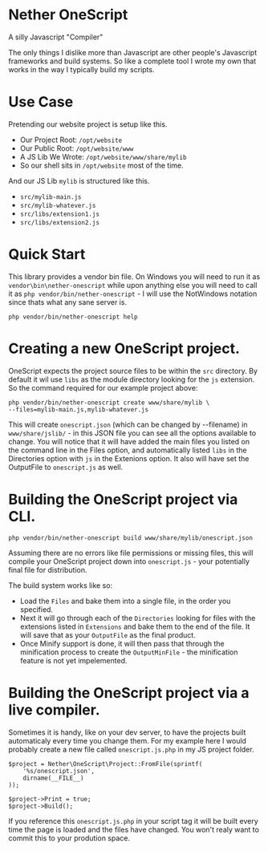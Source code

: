 # Nether OneScript

A silly Javascript "Compiler"

The only things I dislike more than Javascript are other people's Javascript
frameworks and build systems. So like a complete tool I wrote my own that
works in the way I typically build my scripts.


# Use Case

Pretending our website project is setup like this.

* Our Project Root: `/opt/website`
* Our Public Root: `/opt/website/www`
* A JS Lib We Wrote: `/opt/website/www/share/mylib`
* So our shell sits in `/opt/website` most of the time.

And our JS Lib `mylib` is structured like this.

* `src/mylib-main.js`
* `src/mylib-whatever.js`
* `src/libs/extension1.js`
* `src/libs/extension2.js`

# Quick Start

This library provides a vendor bin file. On Windows you will need to run it
as `vendor\bin\nether-onescript` while upon anything else you will need to
call it as `php vendor/bin/nether-onescript` - I will use the NotWindows
notation since thats what any sane server is.

	php vendor/bin/nether-onescript help

# Creating a new OneScript project.

OneScript expects the project source files to be within the `src` directory.
By default it wil use `libs` as the module directory looking for the `js`
extension. So the command required for our example project above:

	php vendor/bin/nether-onescript create www/share/mylib \
	--files=mylib-main.js,mylib-whatever.js

This will create `onescript.json` (which can be changed by --filename) in 
`www/share/jslib/` - in this JSON file you can see all the options
available to change. You will notice that it will have added the main files
you listed on the command line in the Files option, and automatically listed
`libs` in the Directories option with `js` in the Extenions option. It also
will have set the OutputFile to `onescript.js` as well.

# Building the OneScript project via CLI.

	php vendor/bin/nether-onescript build www/share/mylib/onescript.json
	
Assuming there are no errors like file permissions or missing files, this
will compile your OneScript project down into `onescript.js` - your
potentially final file for distribution.

The build system works like so:

* Load the `Files` and bake them into a single file, in the order you specified.
* Next it will go through each of the `Directories` looking for files with the
	extensions listed in `Extensions` and bake them to the end of the file. It
	will save that as your `OutputFile` as the final product.
* Once Minify support is done, it will then pass that through the minification
	process to create the `OutputMinFile` - the minification feature is not yet
	impelemented.

# Building the OneScript project via a live compiler.

Sometimes it is handy, like on your dev server, to have the projects built
automaticaly every time you change them. For my example here I would probably
create a new file called `onescript.js.php` in my JS project folder.

	$project = Nether\OneScript\Project::FromFile(sprintf(
		'%s/onescript.json',
		dirname(__FILE__)
	));
	
	$project->Print = true;
	$project->Build();
	
If you reference this `onescript.js.php` in your script tag it will be built
every time the page is loaded and the files have changed. You won't realy want
to commit this to your prodution space.